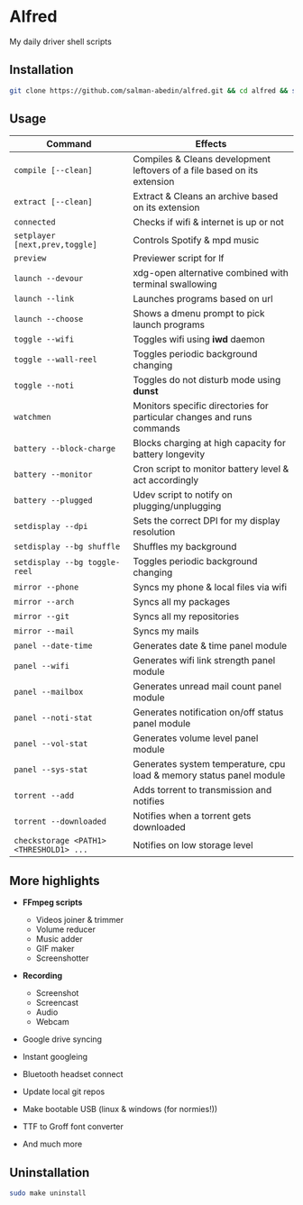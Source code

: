 # Alfred

My daily driver shell scripts

## Installation

```sh
git clone https://github.com/salman-abedin/alfred.git && cd alfred && sudo make install
```

## Usage

| Command                                 | Effects                                                                  |
| --------------------------------------- | ------------------------------------------------------------------------ |
| `compile [--clean]`                     | Compiles & Cleans development leftovers of a file based on its extension |
| `extract [--clean]`                     | Extract & Cleans an archive based on its extension                       |
| `connected`                             | Checks if wifi & internet is up or not                                   |
| `setplayer [next,prev,toggle]`          | Controls Spotify & mpd music                                             |
| `preview`                               | Previewer script for lf                                                  |
| `launch --devour`                       | xdg-open alternative combined with terminal swallowing                   |
| `launch --link`                         | Launches programs based on url                                           |
| `launch --choose`                       | Shows a dmenu prompt to pick launch programs                             |
| `toggle --wifi`                         | Toggles wifi using **iwd** daemon                                        |
| `toggle --wall-reel`                    | Toggles periodic background changing                                     |
| `toggle --noti`                         | Toggles do not disturb mode using **dunst**                              |
| `watchmen`                              | Monitors specific directories for particular changes and runs commands   |
| `battery --block-charge`                | Blocks charging at high capacity for battery longevity                   |
| `battery --monitor`                     | Cron script to monitor battery level & act accordingly                   |
| `battery --plugged`                     | Udev script to notify on plugging/unplugging                             |
| `setdisplay --dpi`                      | Sets the correct DPI for my display resolution                           |
| `setdisplay --bg shuffle`               | Shuffles my background                                                   |
| `setdisplay --bg toggle-reel`           | Toggles periodic background changing                                     |
| `mirror --phone`                        | Syncs my phone & local files via wifi                                    |
| `mirror --arch`                         | Syncs all my packages                                                    |
| `mirror --git`                          | Syncs all my repositories                                                |
| `mirror --mail`                         | Syncs my mails                                                           |
| `panel --date-time`                     | Generates date & time panel module                                       |
| `panel --wifi`                          | Generates wifi link strength panel module                                |
| `panel --mailbox`                       | Generates unread mail count panel module                                 |
| `panel --noti-stat`                     | Generates notification on/off status panel module                        |
| `panel --vol-stat`                      | Generates volume level panel module                                      |
| `panel --sys-stat`                      | Generates system temperature, cpu load & memory status panel module      |
| `torrent --add`                         | Adds torrent to transmission and notifies                                |
| `torrent --downloaded`                  | Notifies when a torrent gets downloaded                                  |
| `checkstorage <PATH1> <THRESHOLD1> ...` | Notifies on low storage level                                            |

## More highlights

-  **FFmpeg scripts**

   -  Videos joiner & trimmer
   -  Volume reducer
   -  Music adder
   -  GIF maker
   -  Screenshotter

-  **Recording**

   -  Screenshot
   -  Screencast
   -  Audio
   -  Webcam

-  Google drive syncing
-  Instant googleing
-  Bluetooth headset connect
-  Update local git repos
-  Make bootable USB (linux & windows (for normies!))
-  TTF to Groff font converter
-  And much more

## Uninstallation

```sh
sudo make uninstall
```
